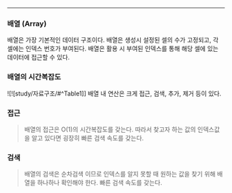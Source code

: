 
---

### 배열 (Array)

배열은 가장 기본적인 데이터 구조이다. 배열은 생성시 설정된 셀의 수가 고정되고, 각 셀에는 인덱스 번호가 부여된다. 배열은 활용 시 부여된 인덱스를 통해 해당 셀에 있는 데이터에 접근할 수 있다.

### 배열의 시간복잡도

![![study/자료구조/#^Table1]]
배열 내 연산은 크게 접근, 검색, 추가, 제거 등이 있다.


### 접근

>   
>   배열의 접근은 O(1)의 시간복잡도를 갖는다. 따라서 찾고자 하는 값의 인덱스값을 알고 있다면 굉장히 
>   빠른 검색 속도를 갖는다.
>   

### 검색

>   
>   배열의 검색은 순차검색 이므로 인덱스를 알지 못할 때 원하는 값을 찾기 위해 배열을 하나하나 확인해야 한다.
>   빠른 검색 속도를 갖는다.
>   